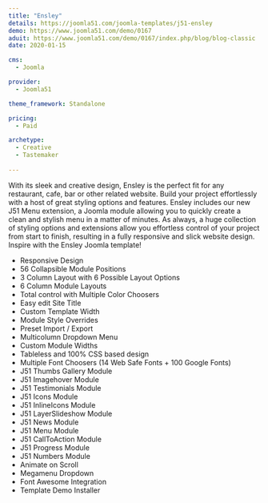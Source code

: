 ```yaml
---
title: "Ensley"
details: https://joomla51.com/joomla-templates/j51-ensley
demo: https://www.joomla51.com/demo/0167
aduit: https://www.joomla51.com/demo/0167/index.php/blog/blog-classic
date: 2020-01-15

cms: 
  - Joomla

provider: 
  - Joomla51

theme_framework: Standalone

pricing:
  - Paid

archetype:
  - Creative
  - Tastemaker
  
---
```


With its sleek and creative design, Ensley is the perfect fit for any restaurant, cafe, bar or other related website. Build your project effortlessly with a host of great styling options and features. Ensley includes our new J51 Menu extension, a Joomla module allowing you to quickly create a clean and stylish menu in a matter of minutes. As always, a huge collection of styling options and extensions allow you  effortless control of your project from start to finish, resulting in a fully responsive and slick website design. Inspire with the Ensley Joomla template!

* Responsive Design
* 56 Collapsible Module Positions
* 3 Column Layout with 6 Possible Layout Options
* 6 Column Module Layouts
* Total control with Multiple Color Choosers
* Easy edit Site Title
* Custom Template Width
* Module Style Overrides
* Preset Import / Export
* Multicolumn Dropdown Menu
* Custom Module Widths
* Tableless and 100% CSS based design
* Multiple Font Choosers (14 Web Safe Fonts + 100 Google Fonts)
* J51 Thumbs Gallery Module
* J51 Imagehover Module
* J51 Testimonials Module
* J51 Icons Module
* J51 InlineIcons Module
* J51 LayerSlideshow Module
* J51 News Module
* J51 Menu Module
* J51 CallToAction Module
* J51 Progress Module
* J51 Numbers Module
* Animate on Scroll
* Megamenu Dropdown
* Font Awesome Integration
* Template Demo Installer
